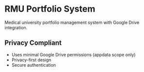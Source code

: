 # RMU Portfolio System 
 
Medical university portfolio management system with Google Drive integration. 
 
## Privacy Compliant 
- Uses minimal Google Drive permissions (appdata scope only) 
- Privacy-first design 
- Secure authentication 
